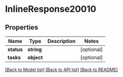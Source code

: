 # InlineResponse20010

## Properties
Name | Type | Description | Notes
------------ | ------------- | ------------- | -------------
**status** | **string** |  | [optional] 
**tasks** | **object** |  | [optional] 

[[Back to Model list]](../../README.md#documentation-for-models) [[Back to API list]](../../README.md#documentation-for-api-endpoints) [[Back to README]](../../README.md)

